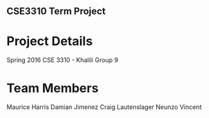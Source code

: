 ## CSE3310 Term Project


# Project Details
Spring 2016
CSE 3310 - Khalili
Group 9

# Team Members
Maurice Harris
Damian Jimenez
Craig Lautenslager
Neunzo Vincent
